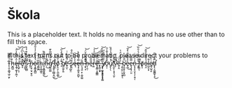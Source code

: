 # Škola
This is a placeholder text. It holds no meaning and has no use other than to fill this space.



If this text turns out to be problematic, please direct your problems to T̴̨̩̬͕̳̘͖̠̮̙̒̃͌̂́ḫ̵̻̺͌̓̄̎̊ȩ̶̱͉͚͎̗̱̲͐̂̇̌͂͋̾̑͝͝ͅr̴̢̺̟̖͕͂̈͒͝e̸͉̘͊͒͆͒̓̀͆̈́͘̚͝'̴̖̬͈̒̊̔̇̓̃͐s̷̫͙̪̻͋͆̆͗̓̇̽̓̓̚ ̶̢̛̩̂̐̈͑̑n̴̨̧̥̮͉̮͓̮̎ö̶̧̝̳̝̻̺́̊̽̐̆͛̓͐͋̂t̷̯͇̰̪̅̍͑͛͝h̴̨̙̱̲̩͇̩͑̋́i̷͈͔͈͇̱̬̻̼̍͆͌̿͂̏̕͜n̶̜̆͊̑̀͗̚͜͠g̸̰̼̤͇̒̑̈̓͐͆̅̀͊̕ ̵̨̥͍̥̪̻̗͍̺͆͘͜t̶̡̫̃͛̅̊͐͘ŏ̸̗̟̮̦̖̪̹͇̍̋̌̏͗͜ ̷̨͊̓̿̓͒̉̋͝b̸̲̯̫̯̙͍̊ë̶̛̥̫́͌́͒͗͗ͅ ̷̢̧̺̬̤͒̀s̷̨̯͒́̌͒̇̏̔̂ę̶̔̔̄̓̍͝ȩ̶͙͎̲̯̟̮̺̬̿́̿̃̀̀n̶̨͉̘͍̣̙̣̼͈͚̤̄̏ ̴̧̢̛͙̈͂̎̈̽͛͒̈́̚͝h̶̙̹̱̣͛̏e̴̘͂̃̎͠r̶͚̊̄̍̅͌͒̄̍͐͝ȩ̵̛͓̳͎͓̻͇̃̇̉͊͆́̕͠͠͠,̵̡͚̩̬̬̏͝ ̶̢̙̹̰̟̟̭͔͙̟͂͒̇̅̔͛̀͑͒͝ỳ̸̨̹̫̤̝̬̭͓̖͔͇̑͂̀̓͌̆ơ̷̭͕̂̆̄̉͂̀̔̃̾̃ṷ̸̢̦̖̍̓̑̎̆͂̔̾̂̏̚'̸̟̼̙̜͓̥͉̼͎͐̊̎̕v̷̛̞́̅̒̆̑̃̚ḛ̶̗̯̆̍̈́ ̴̧̙̗͍̤̤̞̮̟͉̉̒̉̈̇̈́̉b̵̡̼͈̥͔̮̭̺̃͋̕͝e̴̟̪̒̊̆͒̄͋̀̽͂͜͝e̶̢̧͙̹̤͈̿̃̎n̵̢͓̗̟̬̦̘͎̯̖̊͛̈́̒̇ͅ ̷̬̭̌͋͆̌̉́̓̂̈̏͝f̶̢͚̤̩͌̿̏ö̸̟̝ỏ̵͉̯̊̐̄̐̾̏̌͝l̴̺̯͎͓͋͘e̸̼͉̺̘̬͗̀̊̓d̷̢̢̛̞͚̰͇̱̹̥̅̄̽͐̅̎͜
